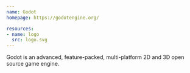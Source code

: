 ```yaml
---
name: Godot
homepage: https://godotengine.org/

resources:
- name: logo
  src: logo.svg
---
```


Godot is an advanced, feature-packed, multi-platform 2D and 3D open
source game engine.
